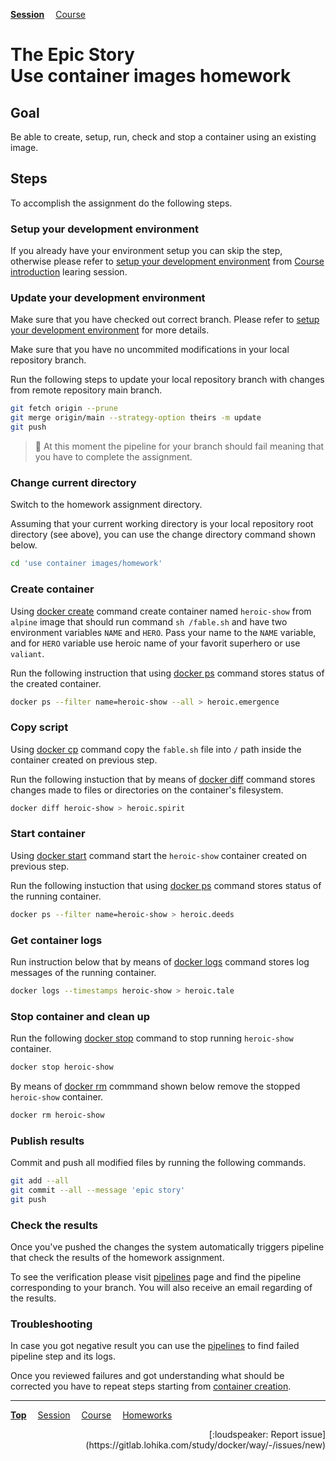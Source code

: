 **[Session](../README.md)**
&emsp;[Course](/README.md)

# **The Epic Story**<br>Use container images homework

## Goal

Be able to create, setup, run, check and stop a container using an existing image.

## Steps

To accomplish the assignment do the following steps.

### Setup your development environment

If you already have your environment setup you can skip the step, otherwise
please refer to [setup your development environment](/course%20introduction/homework/README.md#setup-your-development-environment) from [Course introduction](/course%20introduction/README.md) learing session.

### Update your development environment

Make sure that you have checked out correct branch. Please refer to [setup your development environment](/course%20introduction/homework/README.md#setup-your-development-environment) for more details.

Make sure that you have no uncommited modifications in your local repository branch.

Run the following steps to update your local repository branch with changes from remote repository main branch.

```sh
git fetch origin --prune
git merge origin/main --strategy-option theirs -m update
git push
```

> :memo: At this moment the pipeline for your branch should fail meaning that you have to complete the assignment.

### Change current directory

Switch to the homework assignment directory.

Assuming that your current working directory is your local repository root directory (see above), you can use the change directory command shown below.

```sh
cd 'use container images/homework'
```

### Create container

Using [docker create] command create container named `heroic-show` from `alpine` image that should run command `sh /fable.sh` and have two environment variables `NAME` and `HERO`. Pass your name to the `NAME` variable, and for `HERO` variable use heroic name of your favorit superhero or use `valiant`.

Run the following instruction that using [docker ps] command stores status of the created container.
```sh
docker ps --filter name=heroic-show --all > heroic.emergence
```

### Copy script

Using [docker cp] command copy the `fable.sh` file into `/` path inside the container created on previous step.

Run the following instuction that by means of [docker diff] command stores changes made to files or directories on the container's filesystem.
```sh
docker diff heroic-show > heroic.spirit
```

### Start container

Using [docker start] command start the `heroic-show` container created on previous step.

Run the following instuction that using [docker ps] command stores status of the running container.
```sh
docker ps --filter name=heroic-show > heroic.deeds
```

### Get container logs

Run instruction below that by means of [docker logs] command stores log messages of the running container.
```sh
docker logs --timestamps heroic-show > heroic.tale
```

### Stop container and clean up

Run the following [docker stop] command to stop running `heroic-show` container.
```sh
docker stop heroic-show
```

By means of [docker rm] commmand shown below remove the stopped `heroic-show` container.
```sh
docker rm heroic-show
```

### Publish results

Commit and push all modified files by running the following commands.

```sh
git add --all
git commit --all --message 'epic story'
git push
```

### Check the results

Once you've pushed the changes the system automatically triggers pipeline that check the results of the homework assignment.

To see the verification please visit [pipelines](https://gitlab.lohika.com/study/docker/way/-/pipelines?scope=branches) page and find the pipeline corresponding to your branch.
You will also receive an email regarding of the results.

### Troubleshooting

In case you got negative result you can use the [pipelines](https://gitlab.lohika.com/study/docker/way/-/pipelines?scope=branches) to find failed pipeline step and its logs.

Once you reviewed failures and got understanding what should be corrected you have to repeat steps starting from [container creation](#create-container).

[docker cp]: https://docs.docker.com/engine/reference/commandline/cp/
[docker create]: https://docs.docker.com/engine/reference/commandline/create/
[docker diff]: https://docs.docker.com/engine/reference/commandline/diff/
[docker logs]: https://docs.docker.com/engine/reference/commandline/logs/
[docker ps]: https://docs.docker.com/engine/reference/commandline/ps/
[docker rm]: https://docs.docker.com/engine/reference/commandline/rm/
[docker start]: https://docs.docker.com/engine/reference/commandline/start/
[docker stop]: https://docs.docker.com/engine/reference/commandline/stop/

---
**[Top](#)**
&emsp;[Session](../README.md)
&emsp;[Course](/README.md)
&emsp;[Homeworks](/README.md#homeworks)
<div align="right">[:loudspeaker: Report issue](https://gitlab.lohika.com/study/docker/way/-/issues/new)</div>
